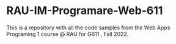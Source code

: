 # RAU-IM-Programare-Web-611
This is a repository with all the code samples from the Web Apps Programing 1 course @ RAU for G611 , Fall 2022.
